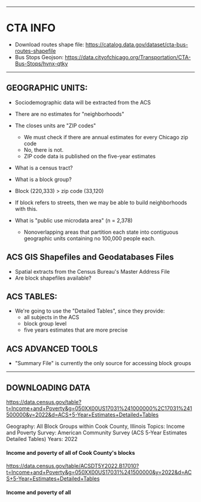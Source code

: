 ----------------------------------

# CTA INFO
- Download routes shape file: https://catalog.data.gov/dataset/cta-bus-routes-shapefile
- Bus Stops Geojson: https://data.cityofchicago.org/Transportation/CTA-Bus-Stops/hvnx-qtky 

----------------------------------
## GEOGRAPHIC UNITS: 
- Sociodemographic data will be extracted from the ACS
- There are no estimates for "neighborhoods"
- The closes units are "ZIP codes"
	- We must check if there are annual estimates for every Chicago zip code
	- No, there is not. 
	- ZIP code data is published on the five-year estimates

- What is a census tract?
- What is a block group?
- Block (220,333) > zip code (33,120) 
- If block refers to streets, then we may be able to build neighborhoods with this.
- What is "public use microdata area" (n = 2,378)  
	- Nonoverlapping areas that partition each state into contiguous geographic units containing no 100,000 people each.

## ACS GIS Shapefiles and Geodatabases Files 
- Spatial extracts from the Census Bureau's Master Address File 
- Are block shapefiles available?


## ACS TABLES: 
- We're going to use the "Detailed Tables", since they provide: 
	- all subjects in the ACS
	- block group level 
	- five years estimates that are more precise

## ACS ADVANCED TOOLS 
- "Summary File" is currently the only source for accessing block groups 

---------------------------------------

## DOWNLOADING DATA 
https://data.census.gov/table?t=Income+and+Poverty&g=050XX00US17031%241000000%2C17031%241500000&y=2022&d=ACS+5-Year+Estimates+Detailed+Tables 

Geography: All Block Groups within Cook County, Illinois
Topics: Income and Poverty 
Survey: American Community Survey (ACS 5-Year Estimates Detailed Tables)
Years: 2022


#### Income and poverty of all of Cook County's blocks
https://data.census.gov/table/ACSDT5Y2022.B17010?t=Income+and+Poverty&g=050XX00US17031%241500000&y=2022&d=ACS+5-Year+Estimates+Detailed+Tables

#### Income and poverty of all 